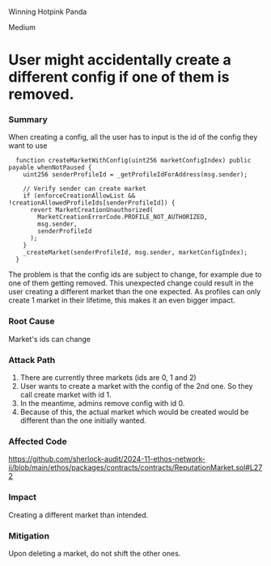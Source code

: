 Winning Hotpink Panda

Medium

# User might accidentally create a different config if one of them is removed.

### Summary
When creating a config, all the user has to input is the id of the config they want to use 

```solidity
  function createMarketWithConfig(uint256 marketConfigIndex) public payable whenNotPaused {
    uint256 senderProfileId = _getProfileIdForAddress(msg.sender);

    // Verify sender can create market
    if (enforceCreationAllowList && !creationAllowedProfileIds[senderProfileId]) {
      revert MarketCreationUnauthorized(
        MarketCreationErrorCode.PROFILE_NOT_AUTHORIZED,
        msg.sender,
        senderProfileId
      );
    }
    _createMarket(senderProfileId, msg.sender, marketConfigIndex);
  }
```

The problem is that the config ids are subject to change, for example due to one of them getting removed. This unexpected change could result in the user creating a different market than the one expected. As profiles can only create 1 market in their lifetime, this makes it an even bigger impact.

### Root Cause
Market's ids can change


### Attack Path
1. There are currently three markets (ids are 0, 1 and 2) 
2.  User wants to create a market with the config of the 2nd one. So they call create market with id 1.
3. In the meantime, admins remove config with id 0.
4. Because of this, the actual market which would be created would be different than the one initially wanted.

### Affected Code 
https://github.com/sherlock-audit/2024-11-ethos-network-ii/blob/main/ethos/packages/contracts/contracts/ReputationMarket.sol#L272

### Impact
Creating a different market than intended.

### Mitigation
Upon deleting a market, do not shift the other ones.